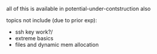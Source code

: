 all of this is available in potential-under-contstruction also


topics not include (due to prior exp):
- ssh key work?/
- extreme basics
- files and dynamic mem allocation
